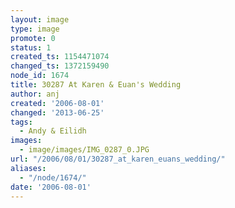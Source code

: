```yaml
---
layout: image
type: image
promote: 0
status: 1
created_ts: 1154471074
changed_ts: 1372159490
node_id: 1674
title: 30287 At Karen & Euan's Wedding
author: anj
created: '2006-08-01'
changed: '2013-06-25'
tags:
  - Andy & Eilidh
images:
  - image/images/IMG_0287_0.JPG
url: "/2006/08/01/30287_at_karen_euans_wedding/"
aliases:
  - "/node/1674/"
date: '2006-08-01'
---
```


